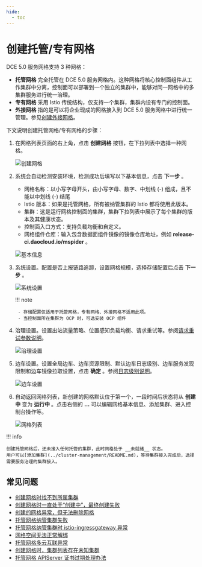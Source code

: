 ```yaml
---
hide:
  - toc
---
```


# 创建托管/专有网格

DCE 5.0 服务网格支持 3 种网格：

- **托管网格** 完全托管在 DCE 5.0 服务网格内。这种网格将核心控制面组件从工作集群中分离，控制面可以部署到一个独立的集群中，能够对同一网格中的多集群服务进行统一治理。
- **专有网格** 采用 Istio 传统结构，仅支持一个集群，集群内设有专门的控制面。
- **外接网格** 指的是可以将企业现成的网格接入到 DCE 5.0 服务网格中进行统一管理。参见[创建外接网格](external-mesh.md)。

下文说明创建托管网格/专有网格的步骤：

1. 在网格列表页面的右上角，点击 __创建网格__ 按钮，在下拉列表中选择一种网格。

    ![创建网格](https://docs.daocloud.io/daocloud-docs-images/docs/zh/docs/mspider/images/create-mesh01.png)

2. 系统会自动检测安装环境，检测成功后填写以下基本信息，点击 __下一步__ 。

    - 网格名称：以小写字母开头，由小写字母、数字、中划线 (-) 组成，且不能以中划线 (-) 结尾
    - Istio 版本：如果是托管网格，所有被纳管集群的 Istio 都将使用此版本。
    - 集群：这是运行网格控制面的集群，集群下拉列表中展示了每个集群的版本及其健康状态。
    - 控制面入口方式：支持负载均衡和自定义。
    - 网格组件仓库：输入包含数据面组件镜像的镜像仓库地址，例如 __release-ci.daocloud.io/mspider__ 。
  
    ![基本信息](https://docs.daocloud.io/daocloud-docs-images/docs/zh/docs/mspider/images/create-mesh02.png)

3. 系统设置。配置是否上报链路追踪，设置网格规模，选择存储配置后点击 __下一步__ 。

    ![系统设置](https://docs.daocloud.io/daocloud-docs-images/docs/zh/docs/mspider/images/create-mesh03.png)

    !!! note

        - 存储配置仅适用于托管网格，专有网格、外接网格不适用此项。
        - 当控制面所在集群为 OCP 时，可选安装 OCP 组件

4. 治理设置。设置出站流量策略、位置感知负载均衡、请求重试等。参阅[请求重试参数说明](./params.md#max-retries)。

    ![治理设置](https://docs.daocloud.io/daocloud-docs-images/docs/zh/docs/mspider/images/create-mesh04.png)

5. 边车设置。设置全局边车、边车资源限制、默认边车日志级别、边车服务发现限制和边车镜像拉取设置，点击 __确定__ 。参阅[日志级别说明](./params.md#_2)。

    ![边车设置](https://docs.daocloud.io/daocloud-docs-images/docs/zh/docs/mspider/images/create-mesh05.png)

6. 自动返回网格列表，新创建的网格默认位于第一个，一段时间后状态将从 __创建中__ 变为 __运行中__ 。点击右侧的 __...__ 可以编辑网格基本信息、添加集群、进入控制台操作等。

    ![网格列表](https://docs.daocloud.io/daocloud-docs-images/docs/zh/docs/mspider/images/create-mesh06.png)

!!! info

    创建托管网格后，还未接入任何托管的集群，此时网格处于 __未就绪__ 状态。
    用户可以[添加集群](../cluster-management/README.md)，等待集群接入完成后，选择需要服务治理的集群接入。

## 常见问题

- [创建网格时找不到所属集群](../../troubleshoot/cannot-find-cluster.md)
- [创建网格时一直处于“创建中”，最终创建失败](../../troubleshoot/always-in-creating.md)
- [创建的网格异常，但无法删除网格](../../troubleshoot/failed-to-delete.md)
- [托管网格纳管集群失败](../../troubleshoot/failed-to-add-cluster.md)
- [托管网格纳管集群时 istio-ingressgateway 异常](../../troubleshoot/hosted-mesh-errors.md)
- [网格空间无法正常解绑](../../troubleshoot/mesh-space-cannot-unbind.md)
- [托管网格多云互联异常](../../troubleshoot/cluster-interconnect.md)
- [创建网格时，集群列表存在未知集群](../../troubleshoot/cluster-already-exist.md)
- [托管网格 APIServer 证书过期处理办法](../../troubleshoot/hosted-apiserver-cert-expiration.md)

